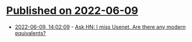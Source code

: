 # [Published on 2022-06-09](index.md)

* [2022-06-09, 14:02:09](https://news.ycombinator.com/item?id=31681234) - [Ask HN: I miss Usenet. Are there any modern equivalents?](https://news.ycombinator.com/item?id=31681234)
